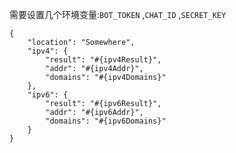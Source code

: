 需要设置几个环境变量:`BOT_TOKEN` ,`CHAT_ID` ,`SECRET_KEY`
  
```
{
    "location": "Somewhere",
    "ipv4": {
        "result": "#{ipv4Result}",
        "addr": "#{ipv4Addr}",
        "domains": "#{ipv4Domains}"
    },
    "ipv6": {
        "result": "#{ipv6Result}",
        "addr": "#{ipv6Addr}",
        "domains": "#{ipv6Domains}"
    }
}
